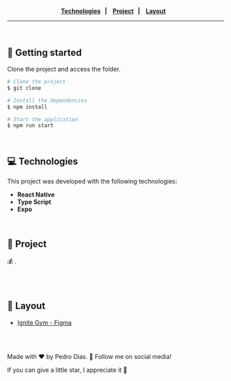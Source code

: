 <h1 align="center">
   
</h1> 

<div align="center">
  <b>
    <a href="#-Technologies"><b>Technologies</b></a>&nbsp;&nbsp;&nbsp;|&nbsp;&nbsp;&nbsp;
    <a href="#-Project"><b>Project</b></a>&nbsp;&nbsp;&nbsp;|&nbsp;&nbsp;&nbsp;
    <a href="#-Layout"><b>Layout</b></a>&nbsp;&nbsp;&nbsp;
  </b>  
</div>

---

<div align="center">
<!--    <img alt="project img" title="project img" src="./mobile/assets/templates/img.svg" width="75%" />
   <img alt="project gif" title="project gif" src="./mobile/assets/templates/gif.gif" width="20.7%" />  -->
</div> 

</br>

## 🚀 Getting started

Clone the project and access the folder.

```bash
# Clone the project
$ git clone 

# Install the dependencies
$ npm install

# Start the application
$ npm run start

```
</br>

## 💻 Technologies

This project was developed with the following technologies:
<b>
- React Native
- Type Script
- Expo
</b>

</br>

## 📄 Project
💰 .

<br></br>

## 🔖 Layout
- [Ignite Gym - Figma](https://www.figma.com/community/file/1163926136397847279)

<br></br>

Made with ♥ by Pedro Dias. 👋 Follow me on social media! </br>

If you can give a little star, I appreciate it 🤩
